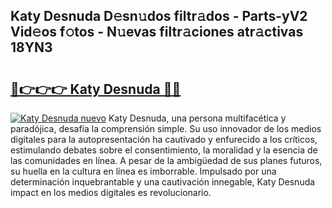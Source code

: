 ## Katy Desnuda D𝚎sn𝚞dos filtr𝚊dos - Parts-yV2 Vid𝚎os f𝚘tos - N𝚞evas filtr𝚊ciones atr𝚊ctivas 18YN3

# <h2><a href="http://mbddkbj.tromn.icu/?c=Katy+Desnuda">🔗👉👉👉 Katy Desnuda 🔗🔗</a></h2>

[![Katy Desnuda nuevo](https://i.imgur.com/pEAQMta.gif)](http://mbddkbj.tromn.icu/?c=Katy+Desnuda)
Katy Desnuda, una persona multifacética y paradójica, desafía la comprensión simple. Su uso innovador de los medios digitales para la autopresentación ha cautivado y enfurecido a los críticos, estimulando debates sobre el consentimiento, la moralidad y la esencia de las comunidades en línea. A pesar de la ambigüedad de sus planes futuros, su huella en la cultura en línea es imborrable. Impulsado por una determinación inquebrantable y una cautivación innegable, Katy Desnuda impact en los medios digitales es revolucionario.
